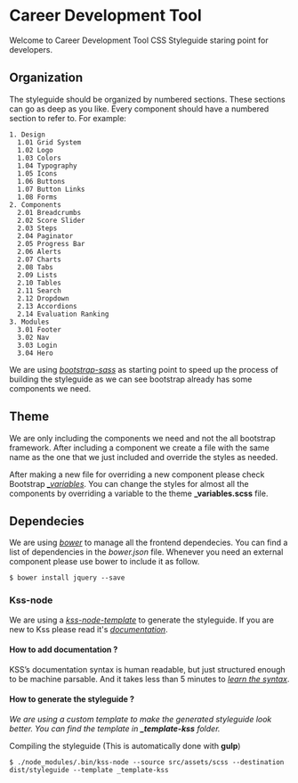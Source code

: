 # Career Development Tool

Welcome to Career Development Tool CSS Styleguide staring point for developers.

## Organization

The styleguide should be organized by numbered sections. These sections can go as deep as you like. Every component should have a numbered section to refer to. For example:

    1. Design
      1.01 Grid System
      1.02 Logo
      1.03 Colors
      1.04 Typography
      1.05 Icons
      1.06 Buttons
      1.07 Button Links
      1.08 Forms
    2. Components
      2.01 Breadcrumbs
      2.02 Score Slider
      2.03 Steps
      2.04 Paginator
      2.05 Progress Bar
      2.06 Alerts
      2.07 Charts
      2.08 Tabs
      2.09 Lists
      2.10 Tables
      2.11 Search
      2.12 Dropdown
      2.13 Accordions
      2.14 Evaluation Ranking
    3. Modules
      3.01 Footer
      3.02 Nav
      3.03 Login
      3.04 Hero

We are using [*bootstrap-sass*](https://github.com/twbs/bootstrap-sass) as starting point to speed up the process of building the styleguide as we can see bootstrap already has some components we need. 

## Theme

We are only including the components we need and not the all bootstrap framework. After including a component we create a file with the same name as the one that we just included and override the styles as needed.

After making a new file for overriding a new component please check Bootstrap [*_variables*](https://github.com/twbs/bootstrap-sass/blob/master/assets/stylesheets/bootstrap/_variables.scss). You can change the styles for almost all the components by overriding a variable to the theme **_variables.scss** file.

## Dependecies 

We are using [*bower*](https://github.com/bower/bower) to manage all the frontend dependecies. You can find a list of dependencies in the *bower.json* file.
Whenever you need an external component please use bower to include it as follow.
    
    $ bower install jquery --save

### Kss-node

We are using a [*kss-node-template*](https://github.com/htanjo/kss-node-template) to generate the styleguide. 
If you are new to Kss please read it's [*documentation*](http://warpspire.com/kss/syntax/).


#### How to add documentation ?

KSS’s documentation syntax is human readable, but just structured enough to be machine parsable. And it takes less than 5 minutes to [*learn the syntax*](http://warpspire.com/kss/syntax/).



#### How to generate the styleguide ?

*We are using a custom template to make the generated styleguide look better. You can find the template in **_template-kss** folder.*

Compiling the styleguide (This is automatically done with **gulp**)
    
    $ ./node_modules/.bin/kss-node --source src/assets/scss --destination dist/styleguide --template _template-kss
